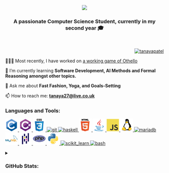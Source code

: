 <p align="center">
  <img src="https://github.com/Tanaya-27/Tanaya-27/assets/75646651/80968d0c-6634-46d4-b806-d9a44c8b5ac6"/>
</p>

<h3 align="center">A passionate Computer Science Student, currently in my second year 🎓</h3>

<br>
<p align="right">
<a href="https://linkedin.com/in/tanayapatel" target="blank"><img align="center" src="https://raw.githubusercontent.com/rahuldkjain/github-profile-readme-generator/master/src/images/icons/Social/linked-in-alt.svg" alt="tanayapatel" height="21" width="28" /></a>
</p>

👩🏽‍💻 Most recently, I have worked on [a working game of Othello](https://github.com/Tanaya-27/java-othello-game)

🌱 I’m currently learning **Software Development, AI Methods and Formal Reasoning amongst other topics.**

💬 Ask me about **Fast Fashion, Yoga, and Goals-Setting**

📫 How to reach me: **tanaya27@live.co.uk**

<h3 align="left">Languages and Tools:</h3>
<p align="left"> <a href="https://www.cprogramming.com/" target="_blank" rel="noreferrer"> <img src="https://raw.githubusercontent.com/devicons/devicon/master/icons/c/c-original.svg" alt="c" width="40" height="40"/> </a> <a href="https://www.w3schools.com/cs/" target="_blank" rel="noreferrer"> <img src="https://raw.githubusercontent.com/devicons/devicon/master/icons/csharp/csharp-original.svg" alt="csharp" width="40" height="40"/> </a> <a href="https://www.w3schools.com/css/" target="_blank" rel="noreferrer"> <img src="https://raw.githubusercontent.com/devicons/devicon/master/icons/css3/css3-original-wordmark.svg" alt="css3" width="40" height="40"/> </a> <a href="https://git-scm.com/" target="_blank" rel="noreferrer"> <img src="https://www.vectorlogo.zone/logos/git-scm/git-scm-icon.svg" alt="git" width="40" height="40"/> </a> <a href="https://www.haskell.org/" target="_blank" rel="noreferrer"> <img src="https://upload.wikimedia.org/wikipedia/commons/1/1c/Haskell-Logo.svg" alt="haskell" width="40" height="40"/> </a> <a href="https://www.w3.org/html/" target="_blank" rel="noreferrer"> <img src="https://raw.githubusercontent.com/devicons/devicon/master/icons/html5/html5-original-wordmark.svg" alt="html5" width="40" height="40"/> </a> <a href="https://www.java.com" target="_blank" rel="noreferrer"> <img src="https://raw.githubusercontent.com/devicons/devicon/master/icons/java/java-original.svg" alt="java" width="40" height="40"/> </a> <a href="https://developer.mozilla.org/en-US/docs/Web/JavaScript" target="_blank" rel="noreferrer"> <img src="https://raw.githubusercontent.com/devicons/devicon/master/icons/javascript/javascript-original.svg" alt="javascript" width="40" height="40"/> </a> <a href="https://www.linux.org/" target="_blank" rel="noreferrer"> <img src="https://raw.githubusercontent.com/devicons/devicon/master/icons/linux/linux-original.svg" alt="linux" width="40" height="40"/> </a> <a href="https://mariadb.org/" target="_blank" rel="noreferrer"> <img src="https://www.vectorlogo.zone/logos/mariadb/mariadb-icon.svg" alt="mariadb" width="40" height="40"/> </a> <a href="https://www.mysql.com/" target="_blank" rel="noreferrer"> <img src="https://raw.githubusercontent.com/devicons/devicon/master/icons/mysql/mysql-original-wordmark.svg" alt="mysql" width="40" height="40"/> </a> <a href="https://pandas.pydata.org/" target="_blank" rel="noreferrer"> <img src="https://raw.githubusercontent.com/devicons/devicon/2ae2a900d2f041da66e950e4d48052658d850630/icons/pandas/pandas-original.svg" alt="pandas" width="40" height="40"/> </a> <a href="https://www.php.net" target="_blank" rel="noreferrer"> <img src="https://raw.githubusercontent.com/devicons/devicon/master/icons/php/php-original.svg" alt="php" width="40" height="40"/> </a> <a href="https://www.python.org" target="_blank" rel="noreferrer"> <img src="https://raw.githubusercontent.com/devicons/devicon/master/icons/python/python-original.svg" alt="python" width="40" height="40"/> </a> <a href="https://scikit-learn.org/" target="_blank" rel="noreferrer"> <img src="https://upload.wikimedia.org/wikipedia/commons/0/05/Scikit_learn_logo_small.svg" alt="scikit_learn" width="40" height="40"/> </a> <a href="https://www.gnu.org/software/bash/" target="_blank" rel="noreferrer"> <img src="https://www.vectorlogo.zone/logos/gnu_bash/gnu_bash-icon.svg" alt="bash" width="40" height="40"/> </a> </p>

<details>
<summary><h3> GitHub Stats:</h3></summary>

<p align="center">
<p><img align="left" src="https://github-readme-stats.vercel.app/api/top-langs?username=tanaya-27&show_icons=true&theme=dark&title_color=00376f&text_color=ffffff&bg_color=8baed6&locale=en&layout=compact" alt="tanaya-27" /></p>

<p>&nbsp;<img align="center" src="https://github-readme-stats.vercel.app/api?username=tanaya-27&show_icons=true&theme=dark&title_color=43225e&text_color=ffffff&bg_color=ada4db&locale=en" alt="tanaya-27" /></p>

<p align="left"> <img src="https://komarev.com/ghpvc/?username=tanaya-27&label=Profile%20views&color=0e75b6&style=flat" alt="tanaya-27" /> </p>

[![trophy](https://github-profile-trophy.vercel.app/?username=tanaya-27&theme=onedark)](https://github.com/tanaya-27/github-profile-trophy)
</p>

</details>

